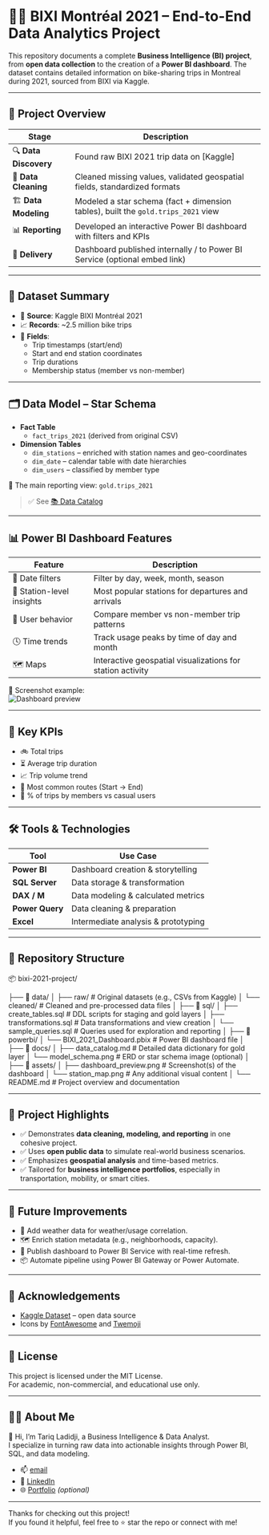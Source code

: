 # 🚴‍♂️ BIXI Montréal 2021 – End-to-End Data Analytics Project

This repository documents a complete **Business Intelligence (BI) project**, from **open data collection** to the creation of a **Power BI dashboard**. The dataset contains detailed information on bike-sharing trips in Montreal during 2021, sourced from BIXI via Kaggle.

---

## 📌 Project Overview

| Stage | Description |
|-------|-------------|
| 🔍 **Data Discovery** | Found raw BIXI 2021 trip data on [Kaggle]                                        |
| 🧹 **Data Cleaning** | Cleaned missing values, validated geospatial fields, standardized formats         |
| 🏗️ **Data Modeling** | Modeled a star schema (fact + dimension tables), built the `gold.trips_2021` view |
| 📊 **Reporting** | Developed an interactive Power BI dashboard with filters and KPIs                     |
| 🚀 **Delivery** | Dashboard published internally / to Power BI Service (optional embed link)             |

---

## 🧾 Dataset Summary

- 📁 **Source**: Kaggle BIXI Montréal 2021  
- 📈 **Records**: ~2.5 million bike trips  
- 📍 **Fields**:
  - Trip timestamps (start/end)
  - Start and end station coordinates
  - Trip durations
  - Membership status (member vs non-member)

---

## 🗂️ Data Model – Star Schema

- **Fact Table**
  - `fact_trips_2021` (derived from original CSV)
- **Dimension Tables**
  - `dim_stations` – enriched with station names and geo-coordinates
  - `dim_date` – calendar table with date hierarchies
  - `dim_users` – classified by member type

🧮 The main reporting view: `gold.trips_2021`

> ✅ See [📚 Data Catalog](./docs/data_catalog.md)

---

## 📊 Power BI Dashboard Features

| Feature | Description |
|---------|-------------|
| 📆 Date filters | Filter by day, week, month, season                          |
| 📍 Station-level insights | Most popular stations for departures and arrivals |
| 👥 User behavior | Compare member vs non-member trip patterns                 |
| 🕓 Time trends | Track usage peaks by time of day and month                   |
| 🗺️ Maps | Interactive geospatial visualizations for station activity          |

📎 Screenshot example:  
![Dashboard preview](./assets/dashboard_preview.png)

---

## 🧠 Key KPIs

- 🚲 Total trips  
- ⏳ Average trip duration  
- 📈 Trip volume trend  
- 🔁 Most common routes (Start → End)  
- 👤 % of trips by members vs casual users

---

## 🛠️ Tools & Technologies

| Tool           | Use Case                              |
|----------------|---------------------------------------|
| **Power BI**   | Dashboard creation & storytelling     |
| **SQL Server** | Data storage & transformation         |
| **DAX / M**     | Data modeling & calculated metrics   |
| **Power Query**| Data cleaning & preparation           |
| **Excel**      | Intermediate analysis & prototyping   |

---

## 📁 Repository Structure
📦 bixi-2021-project/

├── 📁 data/
│ ├── raw/ # Original datasets (e.g., CSVs from Kaggle)
│ └── cleaned/ # Cleaned and pre-processed data files
│
├── 📁 sql/
│ ├── create_tables.sql # DDL scripts for staging and gold layers
│ ├── transformations.sql # Data transformations and view creation
│ └── sample_queries.sql # Queries used for exploration and reporting
│
├── 📁 powerbi/
│ └── BIXI_2021_Dashboard.pbix # Power BI dashboard file
│
├── 📁 docs/
│ ├── data_catalog.md # Detailed data dictionary for gold layer
│ └── model_schema.png # ERD or star schema image (optional)
│
├── 📁 assets/
│ ├── dashboard_preview.png # Screenshot(s) of the dashboard
│ └── station_map.png # Any additional visual content
│
└── README.md # Project overview and documentation


---

## 📌 Project Highlights

- ✅ Demonstrates **data cleaning, modeling, and reporting** in one cohesive project.
- ✅ Uses **open public data** to simulate real-world business scenarios.
- ✅ Emphasizes **geospatial analysis** and time-based metrics.
- ✅ Tailored for **business intelligence portfolios**, especially in transportation, mobility, or smart cities.

---

## 🚀 Future Improvements

- 🧩 Add weather data for weather/usage correlation.
- 🗺️ Enrich station metadata (e.g., neighborhoods, capacity).
- 📱 Publish dashboard to Power BI Service with real-time refresh.
- 📦 Automate pipeline using Power BI Gateway or Power Automate.

---

## 🤝 Acknowledgements
 
- [Kaggle Dataset](https://www.kaggle.com/datasets/aurelienponcins/bixi-montreal-bike-sharing-data-2021) – open data source  
- Icons by [FontAwesome](https://fontawesome.com) and [Twemoji](https://twemoji.twitter.com/)  

---

## 📜 License

This project is licensed under the MIT License.  
For academic, non-commercial, and educational use only.

---

## 🙋‍♂️ About Me

👋 Hi, I’m Tariq Ladidji, a Business Intelligence & Data Analyst.  
I specialize in turning raw data into actionable insights through Power BI, SQL, and data modeling.

- 📫 [email](tariqladidji43@gmail.com) 
- 💼 [LinkedIn](https://www.linkedin.com/in/tariq-ladidji-b08951311/)  
- 🌐 [Portfolio](https://yourwebsite.com) *(optional)*

---

Thanks for checking out this project!  
If you found it helpful, feel free to ⭐ star the repo or connect with me!



